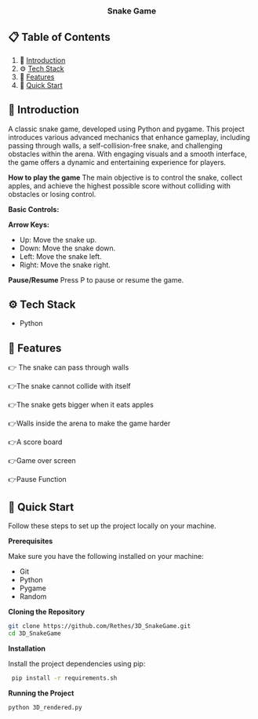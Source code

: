 

  <h3 align="center">Snake Game</h3>


## 📋 <a name="table">Table of Contents</a>

1. 🤖 [Introduction](#introduction)
2. ⚙️ [Tech Stack](#tech-stack)
3. 🔋 [Features](#features)
4. 🤸 [Quick Start](#quick-start)

## <a name="introduction">🤖 Introduction</a>

A classic snake game, developed using Python and pygame. This project introduces various advanced mechanics that enhance gameplay, including passing through walls, a self-collision-free snake, and challenging obstacles within the arena. With engaging visuals and a smooth interface, the game offers a dynamic and entertaining experience for players.

**How to play the game**
The main objective is to control the snake, collect apples, and achieve the highest possible score without colliding with obstacles or losing control.

**Basic Controls:**

**Arrow Keys:**
- Up: Move the snake up.
- Down: Move the snake down.
- Left: Move the snake left.
- Right: Move the snake right.

**Pause/Resume**
Press P to pause or resume the game.


## <a name="tech-stack">⚙️ Tech Stack</a>

- Python

## <a name="features">🔋 Features</a>

👉 The snake can pass through walls 

👉The snake cannot collide with itself 

👉The snake gets bigger when it eats apples

👉Walls inside the arena to make the game harder

👉A score board

👉Game over screen

👉Pause Function


## <a name="quick-start">🤸 Quick Start</a>

Follow these steps to set up the project locally on your machine.

**Prerequisites**

Make sure you have the following installed on your machine:

- Git 
- Python
- Pygame
- Random

**Cloning the Repository**

```bash
git clone https://github.com/Rethes/3D_SnakeGame.git
cd 3D_SnakeGame
```

**Installation**

Install the project dependencies using pip:

```bash
 pip install -r requirements.sh
```

**Running the Project**

```bash
python 3D_rendered.py
```
